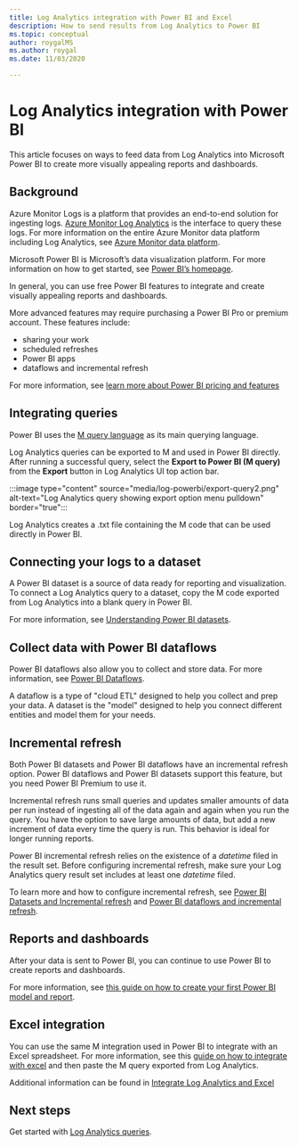 ```yaml
---
title: Log Analytics integration with Power BI and Excel
description: How to send results from Log Analytics to Power BI
ms.topic: conceptual
author: roygalMS
ms.author: roygal
ms.date: 11/03/2020

---
```

# Log Analytics integration with Power BI

This article focuses on ways to feed data from Log Analytics into Microsoft Power BI to create more visually appealing reports and dashboards. 

## Background 

Azure Monitor Logs is a platform that provides an end-to-end solution for ingesting logs. [Azure Monitor Log Analytics](../data-platform.md) is the interface to query these logs. For more information on the entire Azure Monitor data platform including Log Analytics, see [Azure Monitor data platform](../data-platform.md). 

Microsoft Power BI is Microsoft’s data visualization platform. For more information on how to get started, see [Power BI’s homepage](https://powerbi.microsoft.com/). 


In general, you can use free Power BI features to integrate and create visually appealing reports and dashboards.

More advanced features may require purchasing a Power BI Pro or premium account. These features include: 
 - sharing your work 
 - scheduled refreshes
 - Power BI apps 
 - dataflows and incremental refresh 

For more information, see [learn more about Power BI pricing and features](https://powerbi.microsoft.com/pricing/) 

## Integrating queries  

Power BI uses the [M query language](/powerquery-m/power-query-m-language-specification/) as its main querying language. 

Log Analytics queries can be exported to M and used in Power BI directly. After running a successful query, select the **Export to Power BI (M query)** from the **Export** button in Log Analytics UI top action bar.


:::image type="content" source="media/log-powerbi/export-query2.png" alt-text="Log Analytics query showing export option menu pulldown" border="true":::

Log Analytics creates a .txt file containing the M code that can be used directly in Power BI.

## Connecting your logs to a dataset 

A Power BI dataset is a source of data ready for reporting and visualization. To connect a Log Analytics query to a dataset, copy the M code exported from Log Analytics into a blank query in Power BI. 

For more information, see [Understanding Power BI datasets](/power-bi/service-datasets-understand/). 

## Collect data with Power BI dataflows 

Power BI dataflows also allow you to collect and store data. For more information, see [Power BI Dataflows](/power-bi/service-dataflows-overview).

A dataflow is a type of "cloud ETL" designed to help you collect and prep your data. A dataset is the "model" designed to help you connect different entities and model them for your needs.

## Incremental refresh 

Both Power BI datasets and Power BI dataflows have an incremental refresh option. Power BI dataflows and Power BI datasets support this feature, but you need Power BI Premium to use it.  


Incremental refresh runs small queries and updates smaller amounts of data per run instead of ingesting all of the data again and again when you run the query. You have the option to save large amounts of data, but add a new increment of data every time the query is run. This behavior is ideal for longer running reports.

Power BI incremental refresh relies on the existence of a *datetime* filed in the result set. Before configuring incremental refresh, make sure your Log Analytics query result set includes at least one *datetime* filed. 

To learn more and how to configure incremental refresh, see [Power BI Datasets and Incremental refresh](/power-bi/service-premium-incremental-refresh) and [Power BI dataflows and incremental refresh](/power-bi/service-dataflows-incremental-refresh).

## Reports and dashboards

After your data is sent to Power BI, you can continue to use Power BI to create reports and dashboards.

For more information, see [this guide on how to create your first Power BI model and report](/learn/modules/build-your-first-power-bi-report/).  

## Excel integration

You can use the same M integration used in Power BI to integrate with an Excel spreadsheet. For more information, see this [guide on how to integrate with excel](https://support.microsoft.com/office/import-data-from-external-data-sources-power-query-be4330b3-5356-486c-a168-b68e9e616f5a) and then paste the M query exported from Log Analytics.

Additional information can be found in [Integrate Log Analytics and Excel](log-excel.md)

## Next steps

Get started with [Log Analytics queries](./log-query-overview.md).
